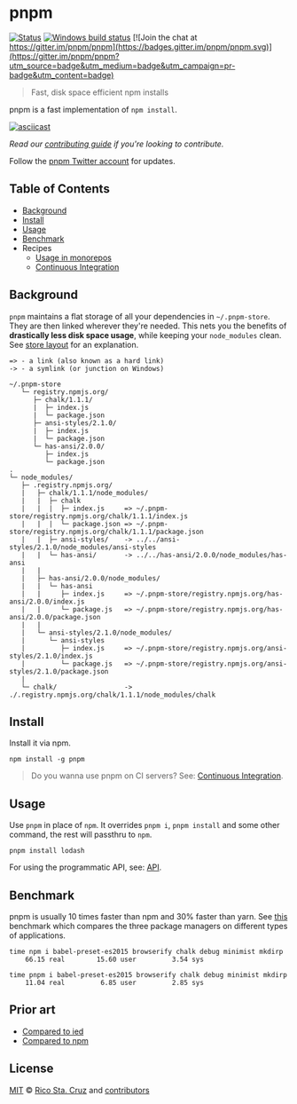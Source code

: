 # pnpm

[![Status](https://travis-ci.org/pnpm/pnpm.svg?branch=master)](https://travis-ci.org/pnpm/pnpm "See test builds")
[![Windows build status](https://ci.appveyor.com/api/projects/status/f7437jbcml04x750/branch/master?svg=true)](https://ci.appveyor.com/project/zkochan/pnpm-17nv8/branch/master)
[![Join the chat at https://gitter.im/pnpm/pnpm](https://badges.gitter.im/pnpm/pnpm.svg)](https://gitter.im/pnpm/pnpm?utm_source=badge&utm_medium=badge&utm_campaign=pr-badge&utm_content=badge)

> Fast, disk space efficient npm installs

pnpm is a fast implementation of `npm install`.

[![asciicast](http://i.imgur.com/6GLLHaV.gif)](https://asciinema.org/a/99357)

*Read our [contributing guide](CONTRIBUTING.md) if you're looking to contribute.*

Follow the [pnpm Twitter account](https://twitter.com/pnpmjs) for updates.

## Table of Contents

* [Background](#background)
* [Install](#install)
* [Usage](#usage)
* [Benchmark](#benchmark)
* Recipes
  * [Usage in monorepos](docs/recipes/usage-in-monorepos.md)
  * [Continuous Integration](docs/recipes/continuous-integration.md)

## Background

`pnpm` maintains a flat storage of all your dependencies in `~/.pnpm-store`. They are then linked wherever they're needed.
This nets you the benefits of **drastically less disk space usage**, while keeping your `node_modules` clean.
See [store layout](docs/store-layout.md) for an explanation.

```
=> - a link (also known as a hard link)
-> - a symlink (or junction on Windows)

~/.pnpm-store
   └─ registry.npmjs.org/
      ├─ chalk/1.1.1/
      |  ├─ index.js
      |  └─ package.json
      ├─ ansi-styles/2.1.0/
      |  ├─ index.js
      |  └─ package.json
      └─ has-ansi/2.0.0/
         ├─ index.js
         └─ package.json
.
└─ node_modules/
   ├─ .registry.npmjs.org/
   |   ├─ chalk/1.1.1/node_modules/
   |   |  ├─ chalk
   |   |  |  ├─ index.js     => ~/.pnpm-store/registry.npmjs.org/chalk/1.1.1/index.js
   |   |  |  └─ package.json => ~/.pnpm-store/registry.npmjs.org/chalk/1.1.1/package.json
   |   |  ├─ ansi-styles/    -> ../../ansi-styles/2.1.0/node_modules/ansi-styles
   |   |  └─ has-ansi/       -> ../../has-ansi/2.0.0/node_modules/has-ansi
   |   |
   |   ├─ has-ansi/2.0.0/node_modules/
   |   |  └─ has-ansi
   |   |     ├─ index.js     => ~/.pnpm-store/registry.npmjs.org/has-ansi/2.0.0/index.js
   |   |     └─ package.js   => ~/.pnpm-store/registry.npmjs.org/has-ansi/2.0.0/package.json
   |   |
   |   └─ ansi-styles/2.1.0/node_modules/
   |      └─ ansi-styles
   |         ├─ index.js     => ~/.pnpm-store/registry.npmjs.org/ansi-styles/2.1.0/index.js
   |         └─ package.js   => ~/.pnpm-store/registry.npmjs.org/ansi-styles/2.1.0/package.json
   |
   └─ chalk/                 -> ./.registry.npmjs.org/chalk/1.1.1/node_modules/chalk
```

## Install

Install it via npm.

```
npm install -g pnpm
```

> Do you wanna use pnpm on CI servers? See: [Continuous Integration](docs/recipes/continuous-integration.md).

## Usage

Use `pnpm` in place of `npm`. It overrides `pnpm i`, `pnpm install` and some other command, the rest will passthru to `npm`.

```
pnpm install lodash
```

For using the programmatic API, see: [API](docs/api.md).

## Benchmark

pnpm is usually 10 times faster than npm and 30% faster than yarn. See [this](https://github.com/zkochan/node-package-manager-benchmark)
benchmark which compares the three package managers on different types of applications.

```
time npm i babel-preset-es2015 browserify chalk debug minimist mkdirp
    66.15 real        15.60 user         3.54 sys
```

```
time pnpm i babel-preset-es2015 browserify chalk debug minimist mkdirp
    11.04 real         6.85 user         2.85 sys
```

## Prior art

* [Compared to ied](docs/vs-ied.md)
* [Compared to npm](docs/vs-npm.md)

## License

[MIT](https://github.com/pnpm/pnpm/blob/master/LICENSE) © [Rico Sta. Cruz](http://ricostacruz.com) and [contributors]

[contributors]: http://github.com/pnpm/pnpm/contributors
